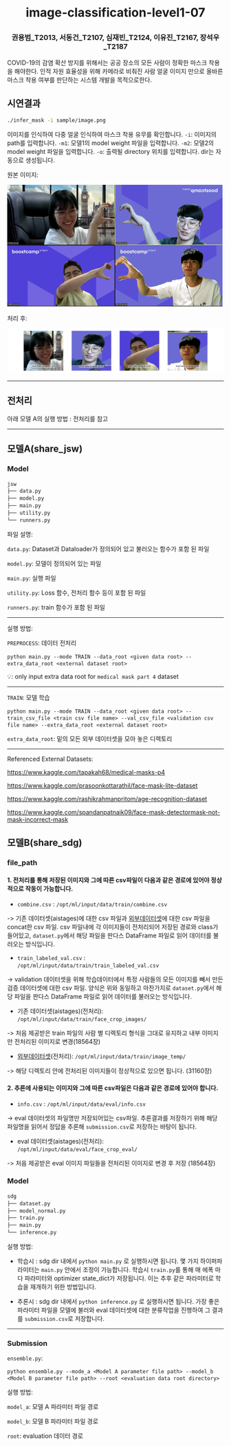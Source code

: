 
<h1 align="center">
<p>image-classification-level1-07
</h1>

<h3 align="center">
<p>권용범_T2013, 서동건_T2107, 심재빈_T2124, 이유진_T2167, 장석우_T2187
</h3>

COVID-19의 감염 확산 방지를 위해서는 공공 장소의 모든 사람이 정확한 마스크 착용을 해야한다. 인적 자원 효율성을 위해 카메라로 비춰진 사람 얼굴 이미지 만으로 올바른 마스크 착용 여부를 판단하는 시스템 개발을 목적으로한다.

## 시연결과

```bash
./infer_mask -i sample/image.png
```
이미지를 인식하여 다중 얼굴 인식하여 마스크 착용 유무를 확인합니다.
`-i`: 이미지의 path를 입력합니다.
`-m1`: 모델1의 model weight 파일을 입력합니다.
`-m2`: 모델2의 model weight 파일을 입력합니다.
`-o`: 출력될 directory 위치를 입력합니다. dir는 자동으로 생성됩니다.

원본 이미지:

![](/sample/image.png)

처리 후:

<img src="/sample/we_are_happy.png" alt="drawing" style="width:700px;"/>



---
## 전처리

아래 모델 A의 실행 방법 : 전처리를 참고

---

## 모델A(share_jsw)
### Model
```bash
jsw
├── data.py
├── model.py
├── main.py
├── utility.py
└── runners.py
```
파일 설명:

`data.py`: Dataset과 Dataloader가 정의되어 있고 불러오는 함수가 포함 된 파일

`model.py`: 모델이 정의되어 있는 파일

`main.py`: 실행 파일

`utility.py`: Loss 함수, 전처리 함수 등이 포함 된 파일

`runners.py`: train 함수가 포함 된 파일

___
실행 방법: 

`PREPROCESS`: 데이터 전처리
```
python main.py --mode TRAIN --data_root <given data root> --extra_data_root <external dataset root>
```
:bulb:: only input extra data root for `medical mask part 4` dataset

___

`TRAIN`: 모델 학습
```
python main.py --mode TRAIN --data_root <given data root> --train_csv_file <train csv file name> --val_csv_file <validation csv file name> --extra_data_root <external dataset root>
```
`extra_data_root`: 밑의 모든 외부 데이터셋을 모아 놓은 디렉토리
___
Referenced External Datasets:

https://www.kaggle.com/tapakah68/medical-masks-p4

https://www.kaggle.com/prasoonkottarathil/face-mask-lite-dataset

https://www.kaggle.com/rashikrahmanpritom/age-recognition-dataset

https://www.kaggle.com/spandanpatnaik09/face-mask-detectormask-not-mask-incorrect-mask

## 모델B(share_sdg)

### file_path
#### 1. 전처리를 통해 저장된 이미지와 그에 따른 csv파일이 다음과 같은 경로에 있어야 정상적으로 작동이 가능합니다. 

- `combine.csv` : `/opt/ml/input/data/train/combine.csv`

-> 기존 데이터셋(aistages)에 대한 csv 파일과 [외부데이터셋](https://www.kaggle.com/tapakah68/medical-masks-p4?select=df_part_4.csv)에 대한 csv 파일을 concat한 csv 파일. csv 파일내에 각 이미지들이 전처리되어 저장된 경로와 class가 들어있고, `dataset.py`에서 해당 파일을 판다스 DataFrame 파일로 읽어 데이터를 불러오는 방식입니다.

- `train_labeled_val.csv` : `/opt/ml/input/data/train/train_labeled_val.csv`

-> validation 데이터셋을 위해 학습데이터에서 특정 사람들의 모든 이미지를 빼서 만든 검증 데이터셋에 대한 csv 파일. 양식은 위와 동일하고 마찬가지로 `dataset.py`에서 해당 파일을 판다스 DataFrame 파일로 읽어 데이터를 불러오는 방식입니다.

- 기존 데이터셋(aistages)(전처리): `/opt/ml/input/data/train/face_crop_images/`

-> 처음 제공받은 train 파일의 사람 별 디렉토리 형식을 그대로 유지하고 내부 이미지만 전처리된 이미지로 변경(18564장)

- [외부데이터셋](https://www.kaggle.com/tapakah68/medical-masks-p4?select=df_part_4.csv)(전처리): `/opt/ml/input/data/train/image_temp/`

-> 해당 디렉토리 안에 전처리된 이미지들이 정상적으로 있으면 됩니다. (31160장)

#### 2. 추론에 사용되는 이미지와 그에 따른 csv파일은 다음과 같은 경로에 있어야 합니다.

- `info.csv` : `/opt/ml/input/data/eval/info.csv`

-> eval 데이터셋의 파일명만 저장되어있는 csv파일. 추론결과를 저장하기 위해 해당 파일명을 읽어서 정답을 추론해 `submission.csv`로 저장하는 바탕이 됩니다.

- eval 데이터셋(aistages)(전처리): `/opt/ml/input/data/eval/face_crop_eval/`

-> 처음 제공받은 eval 이미지 파일들을 전처리된 이미지로 변경 후 저장 (18564장)


### Model
```bash
sdg
├── dataset.py
├── model_normal.py
├── train.py
├── main.py
└── inference.py

```
실행 방법: 
- 학습시 : sdg dir 내에서 `python main.py` 로 실행하시면 됩니다. 몇 가지 하이퍼파라미터는 `main.py`
안에서 조정이 가능합니다. 학습시 `train.py`를 통해 매 에폭 마다 파라미터와 optimizer state_dict가 저장됩니다. 이는 추후 같은 파라미터로 학습을 재개하기 위한 방법입니다. 

- 추론시 : sdg dir 내에서 `python inference.py` 로 실행하시면 됩니다. 가장 좋은 파라미터 파일을 모델에 불러와 eval 데이터셋에 대한 분류작업을 진행하여 그 결과를 `submission.csv`로 저장합니다. 

___
### Submission
`ensemble.py`: 
```
python ensemble.py --mode_a <Model A parameter file path> --model_b <Model B parameter file path> --root <evaluation data root directory>
```
실행 방법:

`model_a`: 모델 A 파라미터 파일 경로

`model_b`: 모델 B 파라미터 파일 경로

`root`: evaluation 데이터 경로

